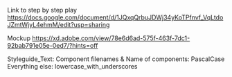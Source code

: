 Link to step by step play
https://docs.google.com/document/d/1JQxqQrbuJDWj34yKoTPfnvf_VqLtdoJZmtWjyL4ehmM/edit?usp=sharing

Mockup
https://xd.adobe.com/view/78e6d6ad-575f-463f-7dc1-92bab791e05e-0ed7/?hints=off

Styleguide_Text:
Component filenames & Name of components: PascalCase
Everything else: lowercase_with_underscores
